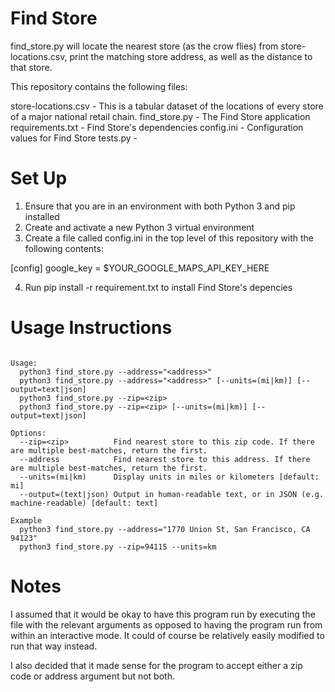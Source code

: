# Find Store

find_store.py will locate the nearest store (as the crow flies) from
store-locations.csv, print the matching store address, as well as
the distance to that store.

This repository contains the following files:

store-locations.csv - This is a tabular dataset of the locations of every store of a major national retail chain.
find_store.py - The Find Store application
requirements.txt - Find Store's dependencies
config.ini - Configuration values for Find Store
tests.py -

# Set Up

1. Ensure that you are in an environment with both Python 3 and pip installed
2. Create and activate a new Python 3 virtual environment
3. Create a file called config.ini in the top level of this repository with the following contents:

[config]
google_key = $YOUR_GOOGLE_MAPS_API_KEY_HERE

4. Run pip install -r requirement.txt to install Find Store's depencies

# Usage Instructions

```

Usage:
  python3 find_store.py --address="<address>"
  python3 find_store.py --address="<address>" [--units=(mi|km)] [--output=text|json]
  python3 find_store.py --zip=<zip>
  python3 find_store.py --zip=<zip> [--units=(mi|km)] [--output=text|json]

Options:
  --zip=<zip>          Find nearest store to this zip code. If there are multiple best-matches, return the first.
  --address            Find nearest store to this address. If there are multiple best-matches, return the first.
  --units=(mi|km)      Display units in miles or kilometers [default: mi]
  --output=(text|json) Output in human-readable text, or in JSON (e.g. machine-readable) [default: text]

Example
  python3 find_store.py --address="1770 Union St, San Francisco, CA 94123"
  python3 find_store.py --zip=94115 --units=km
```

# Notes

I assumed that it would be okay to have this program run by executing the file with the relevant arguments as opposed to having the program run from within an interactive mode. It could of course be relatively easily modified to run that way instead.

I also decided that it made sense for the program to accept either a zip code or address argument but not both.